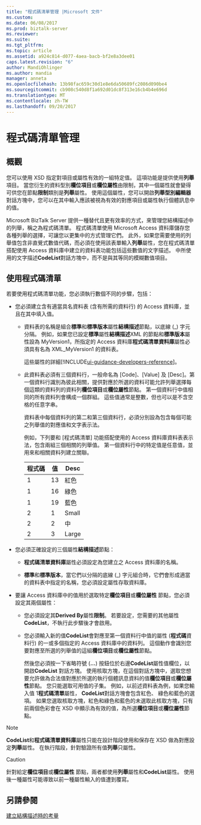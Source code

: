 ```yaml
---
title: "程式碼清單管理 |Microsoft 文件"
ms.custom: 
ms.date: 06/08/2017
ms.prod: biztalk-server
ms.reviewer: 
ms.suite: 
ms.tgt_pltfrm: 
ms.topic: article
ms.assetid: a924c814-d077-4aea-bacb-bf2e8a3dee01
caps.latest.revision: "6"
author: MandiOhlinger
ms.author: mandia
manager: anneta
ms.openlocfilehash: 13b98fac659c30d1e8e6da50689fc2086d090be4
ms.sourcegitcommit: cb908c540d8f1a692d01dc8f313e16cb4b4e696d
ms.translationtype: MT
ms.contentlocale: zh-TW
ms.lasthandoff: 09/20/2017
---
```

# <a name="code-list-management"></a>程式碼清單管理

## <a name="overview"></a>概觀
您可以使用 XSD 指定對項目或屬性有效的一組特定值。 這項功能是提供使用**列舉**項目。 當您衍生的資料型別**欄位項目**或**欄位屬性**由限制，其中一個屬性就會變得可供您在節點**限制**類別是**列舉**屬性。 使用這個屬性，您可以開啟**列舉型別編輯器**對話方塊中，您可以在其中輸入應該被視為有效的對應項目或屬性執行個體訊息中的值。  
  
 Microsoft BizTalk Server 提供一種替代且更有效率的方式，來管理您結構描述中的列舉，稱之為程式碼清單。 程式碼清單使用 Microsoft Access 資料庫儲存您各種列舉的選擇，可讓您以更集中的方式管理它們。 此外，如果您需要使用的列舉值包含非直覺式數值代碼，而必須在使用該表單輸入**列舉**屬性，您在程式碼清單搭配使用 Access 資料庫中建立的資料表功能包括這些數值的文字描述。 中所使用的文字描述**CodeList**對話方塊中，而不是與其等同的模糊數值項目。  

## <a name="use-the-code-list"></a>使用程式碼清單  
 若要使用程式碼清單功能，您必須執行數個不同的步驟，包括：  
  
-   您必須建立含有適當具名資料表 (含有所需的資料行) 的 Access 資料庫，並且在其中填入值。  
  
    -   資料表的名稱是組合**標準**和**標準版本**屬性**結構描述**節點，以底線 (_) 字元分隔。 例如，如果您已設定**標準**屬性**結構描述**XML 的節點和**標準版本**屬性設為 MyVersion1，所指定的 Access 資料庫**程式碼清單資料庫**屬性必須具有名為 XML_MyVersion1 的資料表。  
  
        這些屬性的詳細[!INCLUDE[ui-guidance-developers-reference](../includes/ui-guidance-developers-reference.md)]。

    -   此資料表必須有三個資料行，一般命名為 [Code]、[Value] 及 [Desc]。第一個資料行識別為彼此相關，提供對應於所選的資料可能允許列舉選擇每個這類的資料列的資料列**欄位項目**或**欄位屬性**節點。 第一個資料行中值相同的所有資料列會構成一個群組。 這些值通常是整數，但也可以是不含空格的任意字串。  
  
         資料表中每個資料列的第二和第三個資料行，必須分別設為包含每個可能之列舉值的對應值和文字表示法。  
  
         例如，下列要和 [程式碼清單] 功能搭配使用的 Access 資料庫資料表表示法，包含兩組三個相關的列舉值。 第一個資料行中的特定值是任意值，並用來和相關資料列建立關聯。  
  
        |程式碼|值|Desc|  
        |----------|-----------|----------|  
        |1|13|紅色|  
        |1|16|綠色|  
        |1|19|藍色|  
        |2|1|Small|  
        |2|2|中|  
        |2|3|Large|  
  
-   您必須正確設定的三個屬性**結構描述**節點：  
  
    -   **程式碼清單資料庫**屬性必須設定為您建立之 Access 資料庫的名稱。  
  
    -   **標準**和**標準版本**，當它們以分隔的底線 (_) 字元組合時，它們會形成適當的資料表中指定的名稱，您必須設定屬性存取資料庫。  
  
-   要讓 Access 資料庫中的值用於選取特定**欄位項目**或**欄位屬性** 節點，您必須設定其兩個屬性：  
  
    -   您必須設定其**Derived By**屬性**限制**。 若要設定，您需要的其他屬性**CodeList**，不執行此步驟後才會啟用。  
  
    -   您必須輸入新的值**CodeList**會對應至第一個資料行中值的屬性 (**程式碼**資料行) 的一或多個指定的 Access 資料庫中的資料列。 這個動作會識別您要對應至所選的列舉值的這組**欄位項目**或**欄位屬性**節點。  
  
         然後您必須按一下省略符號 (**...**) 按鈕位於右邊**CodeList**屬性值欄位，以開啟**CodeList**  對話方塊。 使用核取方塊，在這個對話方塊中，選取您想要允許做為合法值對應於所選的執行個體訊息資料的值**欄位項目**或**欄位屬性**節點。 您只能選取可用值的子集。 例如，以前述資料表為例，如果您輸入值 1**程式碼清單**屬性， **CodeList**對話方塊會包含紅色、 綠色和藍色的選項。 如果您選取核取方塊，紅色和綠色和藍色的未選取此核取方塊，只有前兩個色彩會在 XSD 中顯示為有效的值，為所選**欄位項目**或**欄位屬性**節點。  
  
> [!NOTE]
>  **CodeList**和**程式碼清單資料庫**屬性只能在設計階段使用和保存在 XSD 做為對應設定**列舉**屬性。 在執行階段，針對驗證所有值**列舉**只屬性。  
  
> [!CAUTION]
>  針對給定**欄位項目**或**欄位屬性** 節點，兩者都使用**列舉**屬性和**CodeList**屬性。 使用後一種屬性可能導致以前一種屬性輸入的值遭到覆寫。  
  
## <a name="see-also"></a>另請參閱  
 [建立結構描述時的考量](../core/considerations-when-creating-schemas.md)